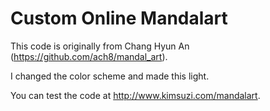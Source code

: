 # Custom Online Mandalart

This code is originally from Chang Hyun An (<https://github.com/ach8/mandal_art>). 

I changed the color scheme and made this light.

You can test the code at <http://www.kimsuzi.com/mandalart>.
